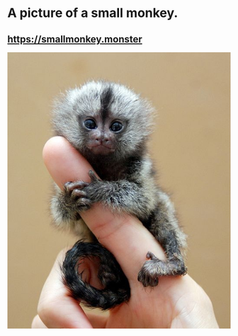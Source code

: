 # A picture of a small monkey.
## https://smallmonkey.monster
<a href="https://smallmonkey.monster"><p align="center"><img src="./smallmonkey.png"></p></a>
